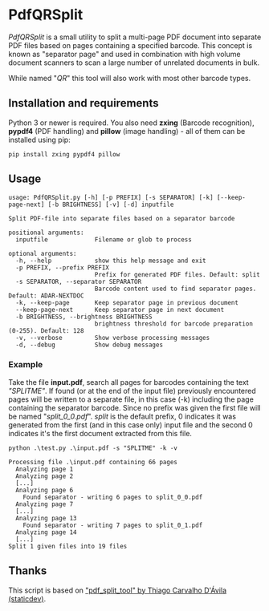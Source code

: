 # PdfQRSplit

*PdfQRSplit* is a small utility to split a multi-page PDF document into separate PDF files based on pages containing a specified barcode. This concept is known as "separator page" and used in combination with high volume document scanners to scan a large number of unrelated documents in bulk.

While named "*QR*" this tool will also work with most other barcode types.

## Installation and requirements

Python 3 or newer is required. You also need **zxing** (Barcode recognition), **pypdf4** (PDF handling) and **pillow** (image handling) - all of them can be installed using pip:

```
pip install zxing pypdf4 pillow
```

## Usage
```
usage: PdfQRSplit.py [-h] [-p PREFIX] [-s SEPARATOR] [-k] [--keep-page-next] [-b BRIGHTNESS] [-v] [-d] inputfile

Split PDF-file into separate files based on a separator barcode

positional arguments:
  inputfile             Filename or glob to process

optional arguments:
  -h, --help            show this help message and exit
  -p PREFIX, --prefix PREFIX
                        Prefix for generated PDF files. Default: split
  -s SEPARATOR, --separator SEPARATOR
                        Barcode content used to find separator pages. Default: ADAR-NEXTDOC
  -k, --keep-page       Keep separator page in previous document
  --keep-page-next      Keep separator page in next document
  -b BRIGHTNESS, --brightness BRIGHTNESS
                        brightness threshold for barcode preparation (0-255). Default: 128
  -v, --verbose         Show verbose processing messages
  -d, --debug           Show debug messages
```

### Example

Take the file **input.pdf**, search all pages for barcodes containing the text *"SPLITME"*. If found (or at the end of the input file) previously encountered pages will be written to a separate file, in this case (-k) including the page containing the separator barcode. Since no prefix was given the first file will be named "*split_0_0.pdf*". *split* is the default prefix, 0 indicates it was generated from the first (and in this case only) input file and the second 0 indicates it's the first document extracted from this file.

```python .\test.py .\input.pdf -s "SPLITME" -k -v```

```
Processing file .\input.pdf containing 66 pages
  Analyzing page 1
  Analyzing page 2
  [...]
  Analyzing page 6
    Found separator - writing 6 pages to split_0_0.pdf
  Analyzing page 7
  [...]
  Analyzing page 13
    Found separator - writing 7 pages to split_0_1.pdf
  Analyzing page 14
  [...]
Split 1 given files into 19 files
```

## Thanks

This script is based on ["pdf_split_tool" by Thiago Carvalho D'Ávila (staticdev)](https://github.com/staticdev/pdf-split-tool/).
